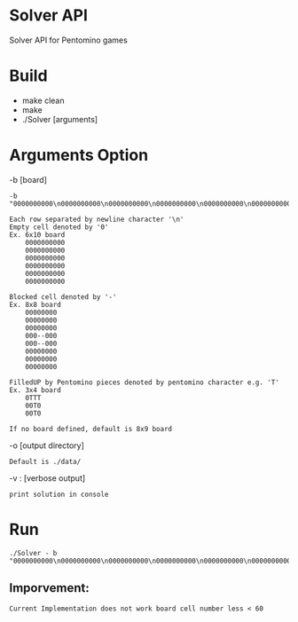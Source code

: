 # Solver API

Solver API for Pentomino games

# Build

- make clean
- make
- ./Solver [arguments]

# Arguments Option

-b [board]

	-b "0000000000\n0000000000\n0000000000\n0000000000\n0000000000\n0000000000" 
	
	Each row separated by newline character '\n' 
	Empty cell denoted by '0'
	Ex. 6x10 board
		0000000000
		0000000000
		0000000000
		0000000000
		0000000000
		0000000000
	
	Blocked cell denoted by '-'
	Ex. 8x8 board
		00000000
		00000000
		00000000
		000--000
		000--000
		00000000
		00000000
		00000000
	
	FilledUP by Pentomino pieces denoted by pentomino character e.g. 'T'
	Ex. 3x4 board
		0TTT
		00T0
		00T0
	
	If no board defined, default is 8x9 board
	
-o [output directory]
	
	Default is ./data/

-v : [verbose output] 

	print solution in console

# Run

	./Solver - b "0000000000\n0000000000\n0000000000\n0000000000\n0000000000\n0000000000"


## Imporvement:
	
	Current Implementation does not work board cell number less < 60
	

